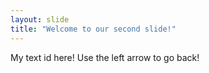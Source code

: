 ```yaml
---
layout: slide
title: "Welcome to our second slide!"
---
```

My text id here!
Use the left arrow to go back!
